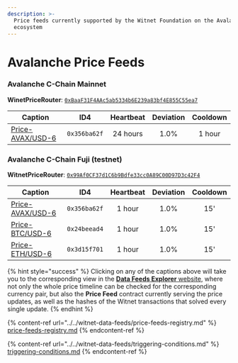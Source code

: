 ```yaml
---
description: >-
  Price feeds currently supported by the Witnet Foundation on the Avalanche
  ecosystem
---
```


# Avalanche Price Feeds

### **Avalanche C-Chain Mainnet**

**WinetPriceRouter**: [`0xBaaF31F4AAc5ab5334b6E239a83bf4E855C55ea7`](https://snowtrace.io/address/0xBaaF31F4AAc5ab5334b6E239a83bf4E855C55ea7#readContract)

| **Caption**                                                                      | **ID4**      | **Heartbeat** | **Deviation** | **Cooldown** |
| -------------------------------------------------------------------------------- | ------------ | :-----------: | :-----------: | :----------: |
| [Price-AVAX/USD-6](https://feeds.witnet.io/feeds/avalanche-mainnet\_avax-usd\_6) | `0x356ba62f` |    24 hours   |      1.0%     |    1 hour    |

### **Avalanche C-Chain Fuji** (testnet)

**WitnetPriceRouter**: [`0x99Af0CF37d1C6b9Bdfe33cc0A89C00D97D3c42F4`](https://testnet.snowtrace.io/address/0x99Af0CF37d1C6b9Bdfe33cc0A89C00D97D3c42F4#readContract)

| **Caption**                                                                   | **ID4**      | **Heartbeat** | **Deviation** | **Cooldown** |
| ----------------------------------------------------------------------------- | ------------ | :-----------: | :-----------: | :----------: |
| [Price-AVAX/USD-6](https://feeds.witnet.io/feeds/avalanche-fuji\_avax-usd\_6) | `0x356ba62f` |     1 hour    |      1.0%     |      15'     |
| [Price-BTC/USD-6](https://feeds.witnet.io/feeds/avalanche-fuji\_btc-usd\_6)   | `0x24beead4` |     1 hour    |      1.0%     |      15'     |
| [Price-ETH/USD-6](https://feeds.witnet.io/feeds/avalanche-fuji\_eth-usd\_6)   | `0x3d15f701` |     1 hour    |      1.0%     |      15'     |

{% hint style="success" %}
Clicking on any of the captions above will take you to the corresponding view in the [**Data Feeds Explorer** website](https://feeds.witnet.io), where not only the whole price timeline can be checked for the corresponding currency pair, but also the **Price Feed** contract currently serving the price updates, as well as the hashes of the Witnet transactions that solved every single update.
{% endhint %}

{% content-ref url="../../witnet-data-feeds/price-feeds-registry.md" %}
[price-feeds-registry.md](../../witnet-data-feeds/price-feeds-registry.md)
{% endcontent-ref %}

{% content-ref url="../../witnet-data-feeds/triggering-conditions.md" %}
[triggering-conditions.md](../../witnet-data-feeds/triggering-conditions.md)
{% endcontent-ref %}
